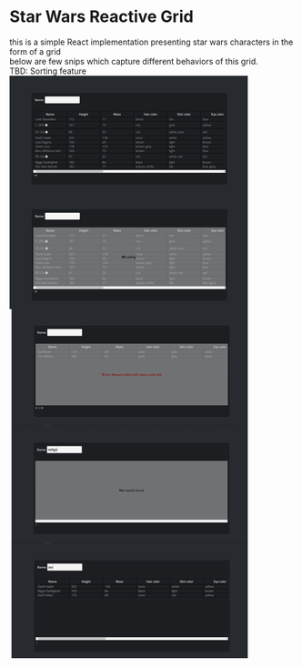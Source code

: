 # Star Wars Reactive Grid 
this is a simple React implementation presenting star wars characters in the form of a grid  
below are few snips which capture different behaviors of this grid.  
TBD: Sorting feature
![snips](https://github.com/nithingpth/star-wars/blob/master/grid%20snaps.png)
